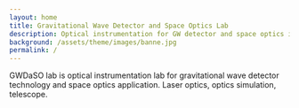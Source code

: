 ```yaml
---
layout: home
title: Gravitational Wave Detector and Space Optics Lab
description: Optical instrumentation for GW detector and space optics in Yonsei University
background: /assets/theme/images/banne.jpg
permalink: /
---
```


GWDaSO lab is optical instrumentation lab for gravitational wave detector technology and space optics application. Laser optics, optics simulation, telescope.

